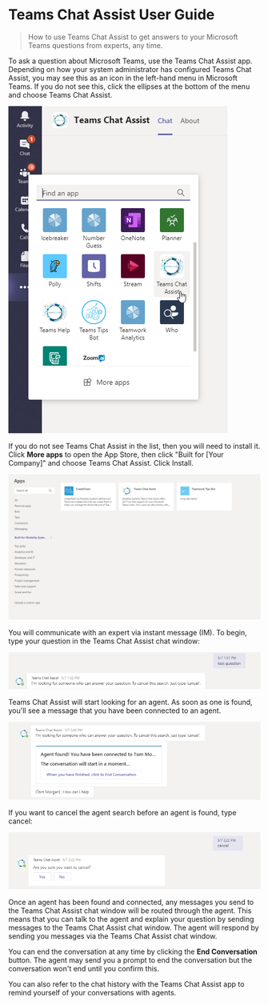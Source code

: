 # Teams Chat Assist User Guide

> How to use Teams Chat Assist to get answers to your Microsoft Teams questions from experts, any time.

To ask a question about Microsoft Teams, use the Teams Chat Assist app. Depending on how your system administrator has configured Teams Chat Assist, you may see this as an icon in the left-hand menu in Microsoft Teams. If you do not see this, click the ellipses at the bottom of the menu and choose Teams Chat Assist.

![Teams Chat Assist](images/ui_app.png "Teams Chat Assist")

If you do not see Teams Chat Assist in the list, then you will need to install it. Click **More apps** to open the App Store, then click "Built for [Your Company]" and choose Teams Chat Assist. Click Install.

![Teams Chat Assist](images/ui_app_install.png "Teams Chat Assist")

You will communicate with an expert via instant message (IM). To begin, type your question in the Teams Chat Assist chat window:

![Teams Chat Assist Ask Question](images/ask_question.png "Teams Chat Assist - ask question")

Teams Chat Assist will start looking for an agent. As soon as one is found, you'll see a message that you have been connected to an agent.

![Teams Chat Assist First Response](images/question_firstResponse.png "Teams Chat Assist - first response")

If you want to cancel the agent search before an agent is found, type cancel:

![Teams Chat Assist Cancel](images/cancel.png "Teams Chat Assist - cancel")

Once an agent has been found and connected, any messages you send to the Teams Chat Assist chat window will be routed through the agent. This means that you can talk to the agent and explain your question by sending messages to the Teams Chat Assist chat window. The agent will respond by sending you messages via the Teams Chat Assist chat window.

You can end the conversation at any time by clicking the **End Conversation** button. The agent may send you a prompt to end the conversation but the conversation won't end until you confirm this.

You can also refer to the chat history with the Teams Chat Assist app to remind yourself of your conversations with agents.

